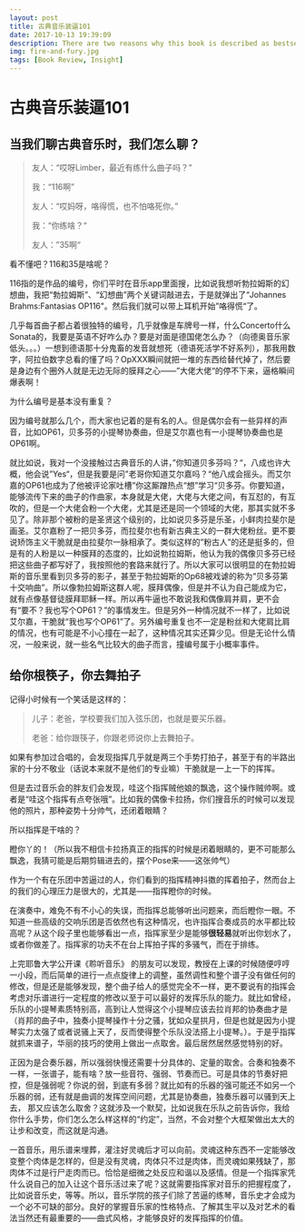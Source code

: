 ```yaml
---
layout: post
title: 古典音乐装逼101
date: 2017-10-13 19:39:09
description: There are two reasons why this book is described as bestseller, one is that Trump is a president annoyed by many media outlets, which is one of the main reasons why a large number of media advertise this book and saying this is a so called, well-describe the chaos of the White House. Another reason is people love gossip, and this is a gossip books.
img: fire-and-fury.jpg
tags: [Book Review, Insight]
---
```

# 古典音乐装逼101

## 当我们聊古典音乐时，我们怎么聊？

> 友人：“哎呀Limber，最近有练什么曲子吗？”
>
> 我：“116啊”
>
> 友人：“哎妈呀，咯得慌，也不怕咯死你。”
>
> 我：“你练啥？“
>
> 友人：”35啊“

看不懂吧？116和35是啥呢？

116指的是作品的编号，你们平时在音乐app里面搜，比如说我想听勃拉姆斯的幻想曲，我把“勃拉姆斯”、“幻想曲”两个关键词敲进去，于是就弹出了“Johannes Brahms:Fantasias OP116"。然后我们就可以带上耳机开始”咯得慌“了。

几乎每首曲子都占着很独特的编号，几乎就像是车牌号一样，什么Concerto什么Sonata的，我要是英语不好咋么办？要是对面是德国佬怎么办？（向德奥音乐家低头。。。）一想到德语那十分鬼畜的发音就想死（德语死活学不好系列），那我用数字，阿拉伯数字总看的懂了吗？OpXXX瞬间就把一堆的东西给替代掉了，然后要是身边有个圈外人就是无边无际的膜拜之心——”大佬大佬“的停不下来，逼格瞬间爆表啊！

为什么编号是基本没有重复？

因为编号就那么几个，而大家也记着的是有名的人。但是偶尔会有一些异样的声音，比如OP61，贝多芬的小提琴协奏曲，但是艾尔嘉也有一小提琴协奏曲也是OP61啊。

就比如说，我对一个没接触过古典音乐的人讲，”你知道贝多芬吗？“，八成也许大概，他会说”Yes“，但是我要是问”老哥你知道艾尔嘉吗？“他八成会摇头。而艾尔嘉的OP61也成为了他被评论家吐槽”你这厮蹭热点“想”学习“贝多芬。你要知道，能够流传下来的曲子的作曲家，本身就是大佬，大佬与大佬之间，有互怼的，有互吹的，但是一个大佬会粉一个大佬，尤其是还是同一个领域的大佬，那其实就不多见了。除非那个被粉的是圣贤这个级别的，比如说贝多芬是乐圣，小鲜肉拉斐尔是画圣。艾尔嘉粉了一把贝多芬，而拉斐尔也有新古典主义的一群大佬粉丝。更不要说矫饰主义干脆就是由拉斐尔一脉相承了。类似这样的”粉古人”的还是挺多的，但是有的人粉是以一种膜拜的态度的，比如说勃拉姆斯，他认为我的偶像贝多芬已经把这些曲子都写好了，我按照他的套路来就行了。所以大家可以很明显的在勃拉姆斯的音乐里看到贝多芬的影子，甚至于勃拉姆斯的Op68被戏谑的称为“贝多芬第十交响曲”。所以像勃拉姆斯这群人呢，膜拜偶像，但是并不认为自己能成为它，就有点像基督徒膜拜耶稣一样。所以再牛逼也不敢说我和偶像肩并肩，更不会有“要不？我也写个OP61？”的事情发生。但是另外一种情况就不一样了，比如说艾尔嘉，干脆就“我也写个OP61”了。另外编号重复也不一定是粉丝和大佬肩比肩的情况，也有可能是不小心撞在一起了，这种情况其实还算少见。但是无论什么情况，一般来说，就一些名气比较大的曲子而言，撞编号属于小概率事件。

## 给你根筷子，你去舞拍子

记得小时候有一个笑话是这样的：

> 儿子：老爸，学校要我们加入弦乐团，也就是要买乐器。
>
> 老爸：给你跟筷子，你跟老师说你上去舞拍子。

如果有参加过合唱的，会发现指挥几乎就是两三个手势打拍子，甚至于有的半路出家的十分不敬业（话说本来就不是他们的专业嘛）干脆就是一上一下的挥挥。

但是去过音乐会的胖友们会发现，哇这个指挥贼他娘的飘逸，这个操作贼帅啊。或者是“哇这个指挥有点夸张哦”。比如我的偶像卡拉扬，你们搜音乐的时候可以发现他的照片，那种姿势十分帅气，还闭着眼睛？

所以指挥是干啥的？

瞪你丫的！（所以我不相信卡拉扬真正的指挥的时候是闭着眼睛的，更不可能那么飘逸，我猜可能是后期剪辑进去的，摆个Pose来——这张帅气）

作为一个有在乐团中苦逼过的人，你们看到的指挥精神抖擞的挥着拍子，然而台上的我们的心理压力是很大的，尤其是——指挥瞪你的时候。

在演奏中，难免不有不小心的失误，而指挥总能够听出问题来，而后瞪你一眼。不知道一些高级的交响乐团是否依然也有这种情况，也许指挥合奏成员的水平都比较高呢？从这个段子里也能够看出一点，指挥家至少是能够**很轻易**就听出你划水了，或者你做差了。指挥家的功夫不在台上挥拍子挥的多骚气，而在于排练。

上完耶鲁大学公开课《聆听音乐》 的朋友可以发现，教授在上课的时候随便哼哼一小段，而后简单的进行一点点旋律上的调整，虽然调性和整个谱子没有做任何的修改，但是还是能够发现，整个曲子给人的感觉完全不一样，更不要说有的指挥会考虑对乐谱进行一定程度的修改以至于可以最好的发挥乐队的能力。就比如曾经，乐队的小提琴素质特别高，高到让人觉得这个小提琴应该去拉肖邦的协奏曲才是（肖邦的曲子中，独奏小提琴操作十分之骚，犹如众星拱月，但是也就是因为小提琴实力太强了或者说骚上天了，反而使得整个乐队没法搭上小提琴。）。于是乎指挥就抓来谱子，华丽的技巧的使用上做出一点取舍。最后居然居然感觉特别的好。

正因为是合奏乐器，所以强弱快慢还需要十分具体的、定量的取舍。合奏和独奏不一样，一张谱子，能有啥？放一些音符、强弱、节奏而已。可是具体的节奏好把控，但是强弱呢？你说的弱，到底有多弱？就比如有的乐器的强可能还不如另一个乐器的弱，还有就是曲调的发挥空间问题，尤其是协奏曲，独奏乐器可以骚到天上去， 那又应该怎么取舍？这就涉及一个默契，比如说我在乐队之前告诉你，我给你什么手势，你们怎么怎么样这样的“约定”，当然，不会对整个大框架做出太大的让步和改变，而这就是沟通。

一首音乐，用乐谱来埋葬，灌注好灵魂后才可以向前。灵魂这种东西不一定能够改变整个肉体是怎样的，但是没有灵魂，肉体只不过是肉体，而灵魂如果残缺了，那肉体不过是行尸走肉而已。恰恰是细微之处反应和谐以及感情。但是一个指挥家凭什么说自己的加入让这个音乐活过来了呢？这就需要指挥家对音乐的把握程度了，比如说音乐史，等等。所以，音乐学院的孩子们除了苦逼的练琴，音乐史才会成为一个必不可缺的部分。良好的掌握音乐家的性格特点、了解其生平以及对艺术的看法当然还有最重要的——曲式风格，才能够良好的发挥指挥的价值。